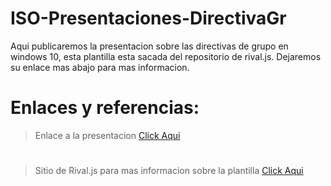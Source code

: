 # ISO-Presentaciones-DirectivaGr
Aqui publicaremos la presentacion sobre las directivas de grupo en windows 10, esta plantilla esta sacada del repositorio de rival.js. Dejaremos su enlace mas abajo para mas informacion.
  

# Enlaces y referencias:
 > Enlace a la presentacion [Click Aqui](https://github.com/killerzodiar/ISO-Presentaciones-DirectivaGr)
#
 > Sitio de Rival.js para mas informacion sobre la plantilla   [Click Aqui](https://github.com/hakimel/reveal.js/)
  
